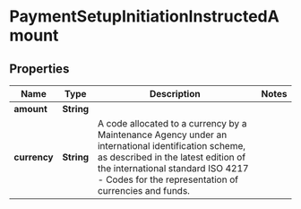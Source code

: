 
# PaymentSetupInitiationInstructedAmount

## Properties
Name | Type | Description | Notes
------------ | ------------- | ------------- | -------------
**amount** | **String** |  | 
**currency** | **String** | A code allocated to a currency by a Maintenance Agency under an international identification scheme, as described in the latest edition of the international standard ISO 4217 - Codes for the representation of currencies and funds. | 



